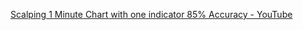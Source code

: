 
[Scalping 1 Minute Chart with one indicator 85% Accuracy - YouTube](https://www.youtube.com/watch?v=A49jO1vr380)
